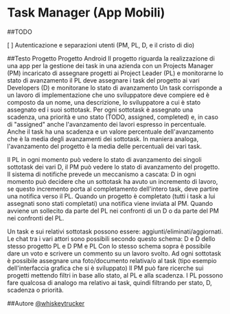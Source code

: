 # Task Manager (App Mobili)
##TODO

[  ] Autenticazione e separazioni utenti (PM, PL, D, e il cristo di dio)  

##Testo Progetto
Progetto Android
Il progetto riguarda la realizzazione di una app per la gestione dei task in una azienda con un
Projects Manager (PM) incaricato di assegnare progetti ai Project Leader (PL) e monitorarne lo stato di avanzamento
il PL deve assegnare i task del progetto ai vari Developers (D) e monitorane lo stato di avanzamento
Un task corrisponde a un lavoro di implementazione che uno sviluppatore deve compiere ed è composto da un nome, una descrizione, lo sviluppatore a cui è stato assegnato ed i suoi sottotask. 
Per ogni sottotask è assegnato una scadenza, una priorità e uno stato (TODO, assigned, completed) e, in caso di "assigned" anche l'avanzamento dei lavori espresso in percentuale.
Anche il task ha una scadenza e un valore percentuale dell'avanzamento che è la media degli avanzamenti dei sottotask. In maniera analoga, l'avanzamento del progetto è la media delle percentuali dei vari task.

Il PL in ogni momento può vedere lo stato di avanzamento dei singoli sottotask dei vari D, il PM può vedere lo stato di avanzamento del progetto.
Il sistema di notifiche prevede un meccanismo a cascata:
D in ogni momento può decidere che un sottotask ha avuto un incremento di lavoro, se questo incremento porta al completamento dell'intero task, deve partire una notifica verso il PL.
Quando un progetto è completato (tutti i task a lui assegnati sono stati completati) una notifica viene inviata al PM.
Quando avviene un sollecito da parte del PL nei confronti di un D o da parte del PM nei confronti del PL.

Un task e sui relativi sottotask possono essere: aggiunti/eliminati/aggiornati.
Le chat tra i vari attori sono possibili secondo questo schema:
D e D dello stesso progetto
PL e D
PM e PL
Con lo stesso schema sopra è possibile dare un voto e scrivere un commento su un lavoro svolto.
Ad ogni sottotask è possibile assegnare una foto/documento relativa/o al task (tipo esempio dell'interfaccia grafica che si è sviluppato)
Il PM può fare ricerche sui progetti mettendo filtri in base allo stato, al PL e alla scadenza.
I PL possono fare qualcosa di analogo ma relativo ai task, quindi filtrando per stato, D, scadenza o priorità.


##Autore
[@whiskeytrucker](https://github.com/whiskeytrucker)
